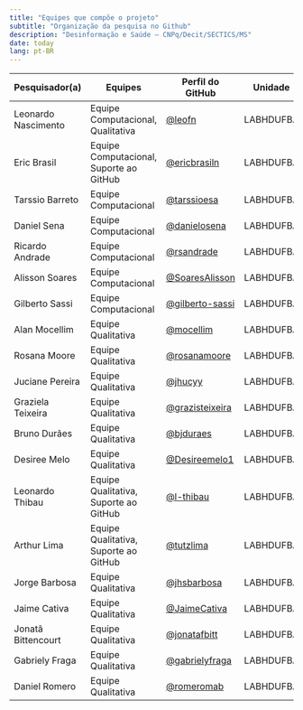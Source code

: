 ```yaml
---
title: "Equipes que compõe o projeto"
subtitle: "Organização da pesquisa no Github"
description: "Desinformação e Saúde – CNPq/Decit/SECTICS/MS"
date: today
lang: pt-BR
---
```


| Pesquisador(a)      | Equipes                                  | Perfil do GitHub                                       | Unidade    |
|---------------------|------------------------------------------|--------------------------------------------------------|-----------|
| Leonardo Nascimento | Equipe Computacional, Qualitativa        | [@leofn](https://github.com/leofn)                     | LABHDUFBA |
| Eric Brasil         | Equipe Computacional, Suporte ao GitHub  | [@ericbrasiln](https://github.com/ericbrasiln)         | LABHDUFBA |
| Tarssio Barreto     | Equipe Computacional                     | [@tarssioesa](https://github.com/tarssioesa)           | LABHDUFBA |
| Daniel Sena         | Equipe Computacional                     | [@danielosena](https://github.com/danielosena)         | LABHDUFBA |
| Ricardo Andrade     | Equipe Computacional                     | [@rsandrade](https://github.com/rsandrade)             | LABHDUFBA |
| Alisson Soares      | Equipe Computacional                     | [@SoaresAlisson](https://github.com/SoaresAlisson)     | LABHDUFBA |
| Gilberto Sassi      | Equipe Computacional                     | [@gilberto-sassi](https://github.com/gilberto-sassi)   | LABHDUFBA |
| Alan Mocellim       | Equipe Qualitativa                       | [@mocellim](https://github.com/mocellim)               | LABHDUFBA |
| Rosana Moore        | Equipe Qualitativa                       | [@rosanamoore](https://github.com/rosanamoore)         | LABHDUFBA |
| Juciane Pereira     | Equipe Qualitativa                       | [@jhucyy](https://github.com/jhucyy)                   | LABHDUFBA |
| Graziela Teixeira   | Equipe Qualitativa                       | [@grazisteixeira](https://github.com/grazisteixeira)   | LABHDUFBA |
| Bruno Durães        | Equipe Qualitativa                       | [@bjduraes](https://github.com/bjduraes)               | LABHDUFBA |
| Desiree Melo        | Equipe Qualitativa                       | [@Desireemelo1](https://github.com/Desireemelo1)       | LABHDUFBA |
| Leonardo Thibau     | Equipe Qualitativa, Suporte ao GitHub    | [@l-thibau](https://github.com/l-thibau)               | LABHDUFBA |
| Arthur Lima         | Equipe Qualitativa, Suporte ao GitHub    | [@tutzlima](https://github.com/tutzlima)               | LABHDUFBA |
| Jorge Barbosa       | Equipe Qualitativa                       | [@jhsbarbosa](https://github.com/jhsbarbosa)           | LABHDUFBA |
| Jaime Cativa        | Equipe Qualitativa                       | [@JaimeCativa](https://github.com/JaimeCativa)         | LABHDUFBA |
| Jonatã Bittencourt  | Equipe Qualitativa                       | [@jonatafbitt](https://github.com/jonatafbitt)         | LABHDUFBA |
| Gabriely Fraga      | Equipe Qualitativa                       | [@gabrielyfraga](https://github.com/gabrielyfraga)     | LABHDUFBA |
| Daniel Romero       | Equipe Qualitativa                       | [@romeromab](https://github.cm/romeromab)              | LABHDUFBA |
